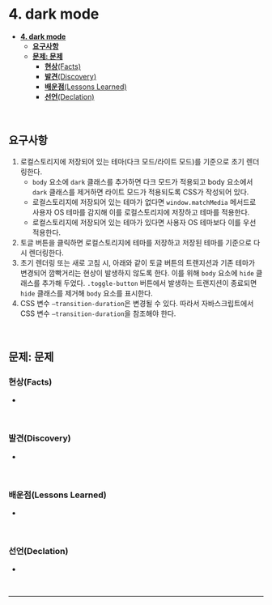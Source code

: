 # **4. dark mode**

- [**4. dark mode**](#4-dark-mode)
  - [**요구사항**](#요구사항)
  - [**문제: 문제**](#문제-문제)
    - [**현상**(Facts)](#현상facts)
    - [**발견**(Discovery)](#발견discovery)
    - [**배운점**(Lessons Learned)](#배운점lessons-learned)
    - [**선언**(Declation)](#선언declation)

<br>

## **요구사항**

1. 로컬스토리지에 저장되어 있는 테마(다크 모드/라이트 모드)를 기준으로 초기 렌더링한다.
   - `body` 요소에 `dark` 클래스를 추가하면 다크 모드가 적용되고 body 요소에서 `dark` 클래스를 제거하면 라이트 모드가 적용되도록 CSS가 작성되어 있다.
   - 로컬스토리지에 저장되어 있는 테마가 없다면 `window.matchMedia` 메서드로 사용자 OS 테마를 감지해 이를 로컬스토리지에 저장하고 테마를 적용한다.
   - 로컬스토리지에 저장되어 있는 테마가 있다면 사용자 OS 테마보다 이를 우선 적용한다.
2. 토글 버튼을 클릭하면 로컬스토리지에 테마를 저장하고 저장된 테마를 기준으로 다시 렌더링한다.
3. 초기 렌더링 또는 새로 고침 시, 아래와 같이 토글 버튼의 트랜지션과 기존 테마가 변경되어 깜빡거리는 현상이 발생하지 않도록 한다. 이를 위해 `body` 요소에 `hide` 클래스를 추가해 두었다. `.toggle-button` 버튼에서 발생하는 트랜지션이 종료되면 `hide` 클래스를 제거해 `body` 요소를 표시한다.
4. CSS 변수 `—transition-duration`은 변경될 수 있다. 따라서 자바스크립트에서 CSS 변수 `—transition-duration`을 참조해야 한다.

<br>

## **문제: 문제**

### **현상**(Facts)

-

<br>

### **발견**(Discovery)

-

<br>

### **배운점**(Lessons Learned)

-

<br>

### **선언**(Declation)

-

<br>

---
